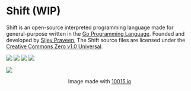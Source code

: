 # Shift (WIP)

Shift is an open-source interpreted programming language made for general-purpose written in the [Go Programming Language](https://go.dev/). Founded and developed by [Sijey Praveen](https://sijey-praveen.github.io/), The Shift source files are licensed under the [Creative Commons Zero v1.0 Universal](https://creativecommons.org/).

[![](https://img.shields.io/badge/Made_with-Golang-blue?logo=go&style=flat-square)](https://go.dev/)
[![](https://img.shields.io/badge/License-Creative_Commons-ed9321?logo=creativecommons&style=flat-square)](https://creativecommons.org/)
[![](https://img.shields.io/badge/GitHub-sijey--praveen/Shift-ebebeb?logo=github&style=flat-square)](https://github.com/sijey-praveen/Shift/)
[![](https://img.shields.io/badge/Discord-sijey%239115-5865f2?logo=discord&style=flat-square)](https://discordapp.com/users/856839376436985876)

![](https://i.imgur.com/PWApeD1.png)

<p align="center">Image made with <a rel="nofollow" target="_blank" href="https://10015.io/tools/code-to-image-converter">10015.io</a></p>
